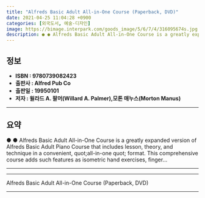 ```yaml
---
title: "Alfreds Basic Adult All-in-One Course (Paperback, DVD)"
date: 2021-04-25 11:04:28 +0900
categories: [외국도서, 예술-디자인]
image: https://bimage.interpark.com/goods_image/5/6/7/4/316095674s.jpg
description: ● ● Alfreds Basic Adult All-in-One Course is a greatly expanded version of Alfreds Basic Adult Piano Course that includes lesson, theory, and technique in a c
---
```


## **정보**

- **ISBN : 9780739082423**
- **출판사 : Alfred Pub Co**
- **출판일 : 19950101**
- **저자 : 윌라드 A. 팔머(Willard A. Palmer),모톤 매누스(Morton Manus)**

------



## **요약**

●  ●  Alfreds Basic Adult All-in-One Course is a greatly expanded version of Alfreds Basic Adult Piano Course that includes lesson, theory, and technique in a convenient,  quot;all-in-one quot; format. This comprehensive course adds such features as isometric hand exercises, finger... 

------



------


Alfreds Basic Adult All-in-One Course (Paperback, DVD) 

------


